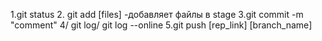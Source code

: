 1.git status 2. git add [files] -добавляет файлы в stage
3.git commit -m "comment"
4/ git log/ git log --online
5.git push [rep_link] [branch_name]
